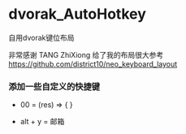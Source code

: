 # dvorak_AutoHotkey
自用dvorak键位布局

非常感谢 TANG ZhiXiong 给了我的布局很大参考 https://github.com/district10/neo_keyboard_layout


### 添加一些自定义的快捷键
- 00 = (res) => { } 
 
- alt + y = 邮箱